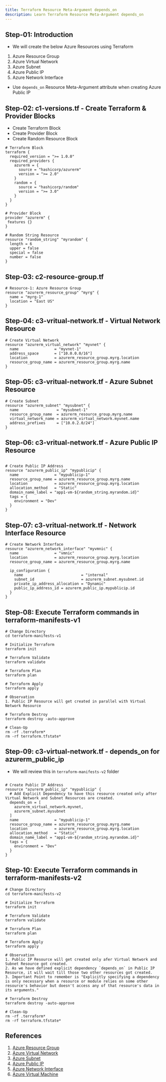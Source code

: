 ```yaml
---
title: Terraform Resource Meta-Argument depends_on
description: Learn Terraform Resource Meta-Argument depends_on
---
```


## Step-01: Introduction
- We will create the below Azure Resources using Terraform
1. Azure Resource Group
2. Azure Virtual Network
3. Azure Subnet
4. Azure Public IP
5. Azure Network Interface
- Use `depends_on` Resource Meta-Argument attribute when creating Azure Public IP


## Step-02: c1-versions.tf - Create Terraform & Provider Blocks 
- Create Terraform Block
- Create Provider Block
- Create Random Resource Block
```t
# Terraform Block
terraform {
  required_version = ">= 1.0.0"
  required_providers {
    azurerm = {
      source = "hashicorp/azurerm"
      version = ">= 2.0" 
    }
    random = {
      source = "hashicorp/random"
      version = ">= 3.0"
    }
  }
}

# Provider Block
provider "azurerm" {
 features {}          
}

# Random String Resource
resource "random_string" "myrandom" {
  length = 6
  upper = false 
  special = false
  number = false   
}
```
## Step-03: c2-resource-group.tf
```t
# Resource-1: Azure Resource Group
resource "azurerm_resource_group" "myrg" {
  name = "myrg-1"
  location = "East US"
}
```

## Step-04: c3-vritual-network.tf - Virtual Network Resource
```t
# Create Virtual Network
resource "azurerm_virtual_network" "myvnet" {
  name                = "myvnet-1"
  address_space       = ["10.0.0.0/16"]
  location            = azurerm_resource_group.myrg.location
  resource_group_name = azurerm_resource_group.myrg.name
}
```

## Step-05: c3-vritual-network.tf  - Azure Subnet Resource
```t
# Create Subnet
resource "azurerm_subnet" "mysubnet" {
  name                 = "mysubnet-1"
  resource_group_name  = azurerm_resource_group.myrg.name
  virtual_network_name = azurerm_virtual_network.myvnet.name
  address_prefixes     = ["10.0.2.0/24"]
}
```
## Step-06: c3-vritual-network.tf  - Azure Public IP Resource
```t

# Create Public IP Address
resource "azurerm_public_ip" "mypublicip" {
  name                = "mypublicip-1"
  resource_group_name = azurerm_resource_group.myrg.name
  location            = azurerm_resource_group.myrg.location
  allocation_method   = "Static"
  domain_name_label = "app1-vm-${random_string.myrandom.id}"
  tags = {
    environment = "Dev"
  }
}
``` 
## Step-07: c3-vritual-network.tf  - Network Interface Resource
```t
# Create Network Interface
resource "azurerm_network_interface" "myvmnic" {
  name                = "vmnic"
  location            = azurerm_resource_group.myrg.location
  resource_group_name = azurerm_resource_group.myrg.name

  ip_configuration {
    name                          = "internal"
    subnet_id                     = azurerm_subnet.mysubnet.id
    private_ip_address_allocation = "Dynamic"
    public_ip_address_id = azurerm_public_ip.mypublicip.id 
  }
}
```

## Step-08: Execute Terraform commands in terraform-manifests-v1
```t
# Change Directory
cd terraform-manifests-v1

# Initialize Terraform
terraform init

# Terraform Validate
terraform validate

# Terraform Plan 
terraform plan

# Terraform Apply 
terraform apply 

# Observation
1. Public IP Resource will get created in parallel with Virtual Network Resource

# Terraform Destroy 
terraform destroy -auto-approve

# Clean-Up
rm -rf .terraform*
rm -rf terraform.tfstate*
```

## Step-09: c3-virtual-network.tf - depends_on for azurerm_public_ip
-  We will review this in `terraform-manifests-v2` folder
```t

# Create Public IP Address
resource "azurerm_public_ip" "mypublicip" {
  # Add Explicit Dependency to have this resource created only after Virtual Network and Subnet Resources are created. 
  depends_on = [
    azurerm_virtual_network.myvnet,
    azurerm_subnet.mysubnet
  ]
  name                = "mypublicip-1"
  resource_group_name = azurerm_resource_group.myrg.name
  location            = azurerm_resource_group.myrg.location
  allocation_method   = "Static"
  domain_name_label = "app1-vm-${random_string.myrandom.id}"
  tags = {
    environment = "Dev"
  }
}
```

## Step-10: Execute Terraform commands in terraform-manifests-v2
```t
# Change Directory
cd terraform-manifests-v2

# Initialize Terraform
terraform init

# Terraform Validate
terraform validate

# Terraform Plan 
terraform plan

# Terraform Apply 
terraform apply 

# Observation
1. Public IP Resource will get created only afer Virtual Network and Subnet Resource got created.
2. As we have defined explicit dependency `depends_on` in Public IP Resource, it will wait till those two other resources got created. 
3. Important Point to remember is "Explicitly specifying a dependency is only necessary when a resource or module relies on some other resource's behavior but doesn't access any of that resource's data in its arguments."

# Terraform Destroy 
terraform destroy -auto-approve

# Clean-Up
rm -rf .terraform*
rm -rf terraform.tfstate*
```



## References 
1. [Azure Resource Group](https://registry.terraform.io/providers/hashicorp/azurerm/latest/docs/resources/resource_group)
2. [Azure Virtual Network](https://registry.terraform.io/providers/hashicorp/azurerm/latest/docs/resources/virtual_network)
3. [Azure Subnet](https://registry.terraform.io/providers/hashicorp/azurerm/latest/docs/resources/subnet)
4. [Azure Public IP](https://registry.terraform.io/providers/hashicorp/azurerm/latest/docs/resources/public_ip)
5. [Azure Network Interface](https://registry.terraform.io/providers/hashicorp/azurerm/latest/docs/resources/network_interface)
6. [Azure Virtual Machine](https://registry.terraform.io/providers/hashicorp/azurerm/latest/docs/resources/linux_virtual_machine)
